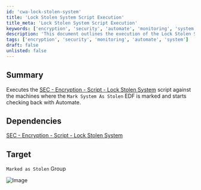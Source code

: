```yaml
---
id: 'cwa-lock-stolen-system'
title: 'Lock Stolen System Script Execution'
title_meta: 'Lock Stolen System Script Execution'
keywords: ['encryption', 'security', 'automate', 'monitoring', 'system']
description: 'This document outlines the execution of the Lock Stolen System script against machines marked with the Mark System As Stolen EDF, along with the process of monitoring these systems through Automate.'
tags: ['encryption', 'security', 'monitoring', 'automate', 'system']
draft: false
unlisted: false
---
```

## Summary

Executes the [SEC - Encryption - Script - Lock Stolen System](https://proval.itglue.com/DOC-5078775-7798917) script against the machines where the `Mark System As Stolen` EDF is marked and starts checking back with Automate.

## Dependencies

[SEC - Encryption - Script - Lock Stolen System](https://proval.itglue.com/DOC-5078775-7798917)

## Target

`Marked as Stolen` Group

![Image](5078775/docs/12991040/images/18562705)

